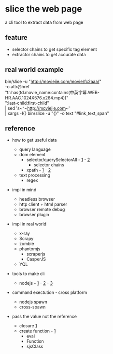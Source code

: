 # slice the web page

a cli tool to extract data from web page

## feature
- selector chains to get specific tag element
- extractor chains to get accurate data

## real world example
bin/slice -u "http://moviejie.com/movie/fc2aaa/" \
  -o attr@href \
  "tr:has(td.movie_name:contains(中英字幕.WEB-HR.AAC.1024X576.x264.mp4))" \
  ":last-child:first-child" \
  | sed 's~^~http://moviejie.com~' \
  | xargs -I{} bin/slice -u "{}" -o text "#link_text_span"

## reference
- how to get useful data
  - query language
  - dom element
    - selector/querySelectorAll - [1](https://stackoverflow.com/questions/190253/jquery-selector-regular-expressions) - [2](https://stackoverflow.com/questions/9309763/jquery-selector-contains-use-regular-expressions)
      - selector chains
    - xpath - [1](https://stackoverflow.com/questions/10596417/is-there-a-way-to-get-element-by-xpath-using-javascript-in-selenium-webdriver) - [2](https://stackoverflow.com/questions/2994198/xpath-to-return-only-elements-containing-the-text-and-not-its-parents)
  - text processing
    - regex

- impl in mind
  - headless browser
  - http client + html parser
  - browser remote debug
  - browser plugin

- impl in real world
  - x-ray
  - Scrapy
  - zombie
  - phantomjs
    - scraperjs
    - CasperJS
  - YQL

- tools to make cli
  - nodejs - [1](http://node-modules.com/search?q=command+line) - [2](https://github.com/search?l=JavaScript&o=desc&q=command&s=stars&type=Repositories&utf8=%E2%9C%93) - [3](http://nipstr.com/#command)

- command exectution - cross platform
  - nodejs spawn
  - cross-spawn

- pass the value not the reference
  - closure [1](https://stackoverflow.com/questions/2568966/how-do-i-pass-the-value-not-the-reference-of-a-js-variable-to-a-function)
  - create function - [1](https://stackoverflow.com/questions/7650071/is-there-a-way-to-create-a-function-from-a-string-with-javascript)
    - eval
    - Function
    -  sjsClass
